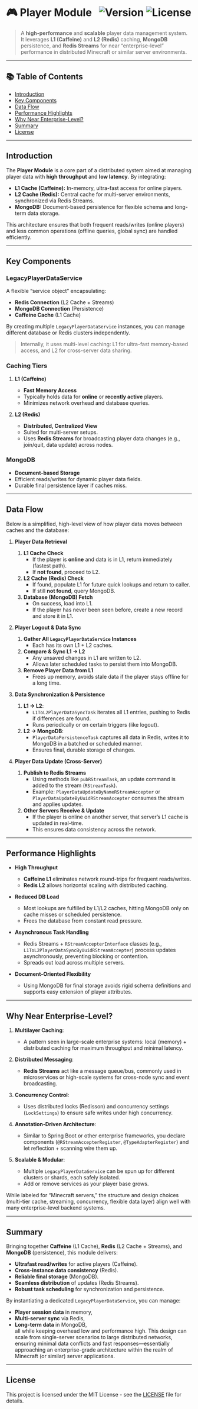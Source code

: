 # 🎮 Player Module &nbsp; ![Version](https://img.shields.io/badge/version-1.0-blue) ![License](https://img.shields.io/badge/license-MIT-green)

> A **high-performance** and **scalable** player data management system. It leverages **L1 (Caffeine)** and **L2 (Redis)** caching, **MongoDB** persistence, and **Redis Streams** for near “enterprise-level” performance in distributed Minecraft or similar server environments.

---

## 📚 Table of Contents

- [Introduction](#introduction)
- [Key Components](#key-components)
- [Data Flow](#data-flow)
- [Performance Highlights](#performance-highlights)
- [Why Near Enterprise-Level?](#why-near-enterprise-level)
- [Summary](#summary)
- [License](#license)

---

## Introduction

The **Player Module** is a core part of a distributed system aimed at managing player data with **high throughput** and **low latency**. By integrating:
- **L1 Cache (Caffeine):** In-memory, ultra-fast access for online players.
- **L2 Cache (Redis):** Central cache for multi-server environments, synchronized via Redis Streams.
- **MongoDB:** Document-based persistence for flexible schema and long-term data storage.

This architecture ensures that both frequent reads/writes (online players) and less common operations (offline queries, global sync) are handled efficiently.

---

## Key Components

### LegacyPlayerDataService

A flexible “service object” encapsulating:
- **Redis Connection** (L2 Cache + Streams)
- **MongoDB Connection** (Persistence)
- **Caffeine Cache** (L1 Cache)

By creating multiple `LegacyPlayerDataService` instances, you can manage different database or Redis clusters independently.
> Internally, it uses multi-level caching: L1 for ultra-fast memory-based access, and L2 for cross-server data sharing.

### Caching Tiers

1. **L1 (Caffeine)**
    - **Fast Memory Access**
    - Typically holds data for **online** or **recently active** players.
    - Minimizes network overhead and database queries.

2. **L2 (Redis)**
    - **Distributed, Centralized View**
    - Suited for multi-server setups.
    - Uses **Redis Streams** for broadcasting player data changes (e.g., join/quit, data update) across nodes.

### MongoDB

- **Document-based Storage**
- Efficient reads/writes for dynamic player data fields.
- Durable final persistence layer if caches miss.

---

## Data Flow

Below is a simplified, high-level view of how player data moves between caches and the database:

1. **Player Data Retrieval**
    1. **L1 Cache Check**
        - If the player is **online** and data is in L1, return immediately (fastest path).
        - If **not found**, proceed to L2.
    2. **L2 Cache (Redis) Check**
        - If found, populate L1 for future quick lookups and return to caller.
        - If still **not found**, query MongoDB.
    3. **Database (MongoDB) Fetch**
        - On success, load into L1.
        - If the player has never been seen before, create a new record and store it in L1.

2. **Player Logout & Data Sync**
    1. **Gather All `LegacyPlayerDataService` Instances**
        - Each has its own L1 + L2 caches.
    2. **Compare & Sync L1 → L2**
        - Any unsaved changes in L1 are written to L2.
        - Allows later scheduled tasks to persist them into MongoDB.
    3. **Remove Player Data from L1**
        - Frees up memory, avoids stale data if the player stays offline for a long time.

3. **Data Synchronization & Persistence**
    1. **L1 → L2**:
        - `L1ToL2PlayerDataSyncTask` iterates all L1 entries, pushing to Redis if differences are found.
        - Runs periodically or on certain triggers (like logout).
    2. **L2 → MongoDB**:
        - `PlayerDataPersistenceTask` captures all data in Redis, writes it to MongoDB in a batched or scheduled manner.
        - Ensures final, durable storage of changes.

4. **Player Data Update (Cross-Server)**
    1. **Publish to Redis Streams**
        - Using methods like `pubRStreamTask`, an update command is added to the stream (`RStreamTask`).
        - Example: `PlayerDataUpdateByNameRStreamAccepter` or `PlayerDataUpdateByUuidRStreamAccepter` consumes the stream and applies updates.
    2. **Other Servers Receive & Update**
        - If the player is online on another server, that server’s L1 cache is updated in real-time.
        - This ensures data consistency across the network.

---

## Performance Highlights

- **High Throughput**
    - **Caffeine L1** eliminates network round-trips for frequent reads/writes.
    - **Redis L2** allows horizontal scaling with distributed caching.

- **Reduced DB Load**
    - Most lookups are fulfilled by L1/L2 caches, hitting MongoDB only on cache misses or scheduled persistence.
    - Frees the database from constant read pressure.

- **Asynchronous Task Handling**
    - Redis Streams + `RStreamAccepterInterface` classes (e.g., `L1ToL2PlayerDataSyncByUuidRStreamAccepter`) process updates asynchronously, preventing blocking or contention.
    - Spreads out load across multiple servers.

- **Document-Oriented Flexibility**
    - Using MongoDB for final storage avoids rigid schema definitions and supports easy extension of player attributes.

---

## Why Near Enterprise-Level?

1. **Multilayer Caching**:
    - A pattern seen in large-scale enterprise systems: local (memory) + distributed caching for maximum throughput and minimal latency.

2. **Distributed Messaging**:
    - **Redis Streams** act like a message queue/bus, commonly used in microservices or high-scale systems for cross-node sync and event broadcasting.

3. **Concurrency Control**:
    - Uses distributed locks (Redisson) and concurrency settings (`LockSettings`) to ensure safe writes under high concurrency.

4. **Annotation-Driven Architecture**:
    - Similar to Spring Boot or other enterprise frameworks, you declare components (`@RStreamAccepterRegister`, `@TypeAdapterRegister`) and let reflection + scanning wire them up.

5. **Scalable & Modular**:
    - Multiple `LegacyPlayerDataService` can be spun up for different clusters or shards, each safely isolated.
    - Add or remove services as your player base grows.

While labeled for “Minecraft servers,” the structure and design choices (multi-tier cache, streaming, concurrency, flexible data layer) align well with many enterprise-level backend systems.

---

## Summary

Bringing together **Caffeine** (L1 Cache), **Redis** (L2 Cache + Streams), and **MongoDB** (persistence), this module delivers:
- **Ultrafast read/writes** for active players (Caffeine).
- **Cross-instance data consistency** (Redis).
- **Reliable final storage** (MongoDB).
- **Seamless distribution** of updates (Redis Streams).
- **Robust task scheduling** for synchronization and persistence.

By instantiating a dedicated `LegacyPlayerDataService`, you can manage:
- **Player session data** in memory,
- **Multi-server sync** via Redis,
- **Long-term data** in MongoDB,  
  all while keeping overhead low and performance high. This design can scale from single-server scenarios to large distributed networks, ensuring minimal data conflicts and fast responses—essentially approaching an enterprise-grade architecture within the realm of Minecraft (or similar) server applications.

---

## License

This project is licensed under the MIT License - see the [LICENSE](LICENSE) file for details.